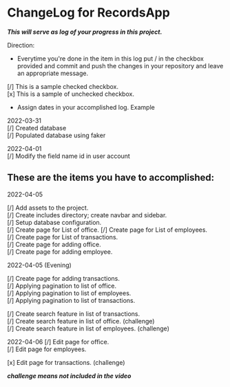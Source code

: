 # ChangeLog for RecordsApp

***This will serve as log of your progress in this project.***

Direction:
- Everytime you're done in the item in this log put / in the checkbox provided and commit and push the changes in your repository and leave an appropriate message.

[/] This is a sample checked checkbox.  
[x] This is a sample of unchecked checkbox.

- Assign dates in your accomplished log. Example

2022-03-31  
[/] Created database  
[/] Populated database using faker  

2022-04-01  
[/] Modify the field name id in user account  

## These are the items you have to accomplished:  
2022-04-05

[/] Add assets to the project.  
[/] Create includes directory; create navbar and sidebar.  
[/] Setup database configuration.  
[/] Create page for List of office.
[/] Create page for List of employees.  
[/] Create page for List of transactions.  
[/] Create page for adding office.  
[/] Create page for adding employee.

2022-04-05 (Evening)

[/] Create page for adding transactions.  
[/] Applying pagination to list of office.  
[/] Applying pagination to list of employees.  
[/] Applying pagination to list of transactions.  

[/] Create search feature in list of transactions.  
[/] Create search feature in list of office. (challenge)  
[/] Create search feature in list of employees. (challenge)

2022-04-06
[/] Edit page for office.  
[/] Edit page for employees. 

 
[x] Edit page for transactions. (challenge)

***challenge means not included in the video***
